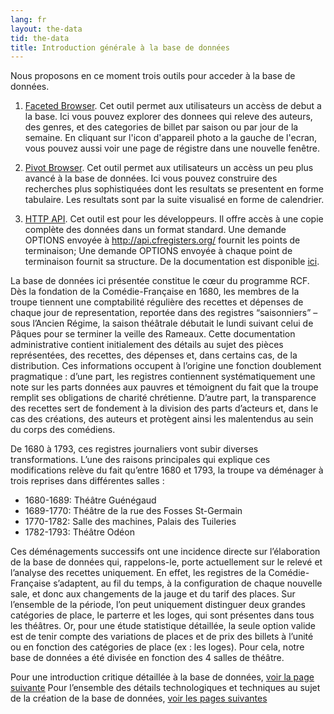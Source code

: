 ```yaml
---
lang: fr
layout: the-data
tid: the-data
title: Introduction générale à la base de données
---
```


Nous proposons en ce moment trois outils pour acceder à la base de données.

1. [Faceted Browser](http://app.cfregisters.org/registers).
Cet outil permet aux utilisateurs un accèss de debut a la base. Ici vous pouvez explorer des donnees qui releve des auteurs, des genres, et des categories de billet par saison ou par jour de la semaine. En cliquant sur l'icon d'appareil photo a la gauche de l'ecran, vous pouvez aussi voir une page de régistre dans une nouvelle fenêtre.

2. [Pivot Browser](/app). 
Cet outil permet aux utilisateurs un accèss un peu plus avancé à la base de données. Ici vous pouvez construire des recherches plus sophistiquées dont les resultats se presentent en forme tabulaire. Les resultats sont par la suite visualisé en forme de calendrier.

3. <a href="http://api.cfregisters.org/" target="_blank">HTTP API</a>.
Cet outil est pour les développeurs. Il offre accès à une copie complète des données dans un format standard. Une demande OPTIONS envoyée à <a href="http://api.cfregisters.org/" target="_blank">http://api.cfregisters.org/</a> fournit les points de terminaison; Une demande OPTIONS envoyée à chaque point de terminaison fournit sa structure. De la documentation est disponible <a href="https://github.com/begriffs/postgrest/wiki/Routing">ici</a>.

La base de données ici présentée constitue le cœur du programme RCF. Dès la fondation de la Comédie-Française en 1680, les membres de la troupe tiennent une comptabilité régulière des recettes et dépenses de chaque jour de representation, reportée dans des registres “saisonniers” – sous l’Ancien Régime, la saison théâtrale débutait le lundi suivant celui de Pâques pour se terminer la veille des Rameaux. Cette documentation administrative contient initialement des détails au sujet des pièces représentées, des recettes, des dépenses et, dans certains cas, de la distribution. Ces informations occupent à l’origine une fonction doublement pragmatique : d’une part, les registres contiennent systématiquement une note sur les parts données aux pauvres et témoignent du fait que la troupe remplit ses obligations de charité chrétienne. D’autre part, la transparence des recettes sert de fondement à la division des parts d’acteurs et, dans le cas des créations, des auteurs et protègent ainsi les malentendus au sein du corps des comédiens. 

De 1680 à 1793, ces registres journaliers vont subir diverses transformations. L’une des raisons principales qui explique ces modifications relève du fait qu’entre 1680 et 1793, la troupe va déménager à trois reprises dans différentes salles : 

- 1680-1689: Théâtre Guénégaud
- 1689-1770: Théâtre de la rue des Fosses St-Germain
- 1770-1782: Salle des machines, Palais des Tuileries
- 1782-1793: Théâtre Odéon

Ces déménagements successifs ont une incidence directe sur l’élaboration de la base de données qui, rappelons-le, porte actuellement sur le relevé et l’analyse des recettes uniquement. En effet, les registres de la Comédie-Française s’adaptent, au fil du temps, à la configuration de chaque nouvelle sale, et donc aux changements de la jauge et du tarif des places. Sur l’ensemble de la période, l’on peut uniquement distinguer deux grandes catégories de place, le parterre et les loges, qui sont présentes dans tous les théâtres.  Or, pour une étude statistique détaillée, la seule option valide est de tenir compte des variations de places et de prix des billets à l’unité ou en fonction des catégories de place (ex : les loges). Pour cela, notre base de données a été divisée en fonction des 4 salles de théâtre. 

<!-- Pour des détails architecturaux et des précisions sur l’histoire des places et des tarifs, voir les pages suivantes: -->
Pour une introduction critique détaillée à la base de données, [voir la page suivante](/fr/ouvrages)
Pour l’ensemble des détails technologiques et techniques au sujet de la création de la base de données, [voir les pages suivantes](/fr/ouvrages/)

